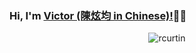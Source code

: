 ### Hi, I'm [Victor (陳炫均 in Chinese)!](https://xjchen.tech)👋👋 

<p align="center"> <img
src=https://github-readme-stats.vercel.app/api?username=xjchenGit&show_icons=true&hide_rank=true
alt=rcurtin /> </p>
